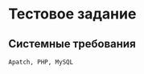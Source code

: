 Тестовое задание
================

Системные требования
--------------------
    Apatch, PHP, MySQL
